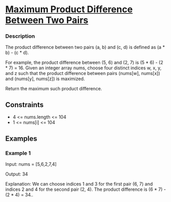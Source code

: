 # [Maximum Product Difference Between Two Pairs](https://leetcode.com/problems/maximum-product-difference-between-two-pairs/)

### Description

The product difference between two pairs (a, b) and (c, d) is defined as (a * b) - (c * d).

For example, the product difference between (5, 6) and (2, 7) is (5 * 6) - (2 * 7) = 16.
Given an integer array nums, choose four distinct indices w, x, y, and z such that the product difference between pairs (nums[w], nums[x]) and (nums[y], nums[z]) is maximized.

Return the maximum such product difference.

## Constraints

- 4 <= nums.length <= 104
- 1 <= nums[i] <= 104
  
## Examples

### Example 1
Input: nums = [5,6,2,7,4]

Output: 34

Explanation: We can choose indices 1 and 3 for the first pair (6, 7) and indices 2 and 4 for the second pair (2, 4).
The product difference is (6 * 7) - (2 * 4) = 34..
